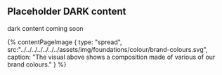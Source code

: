 
## Placeholder DARK content
dark content coming soon

<!-- Example of a shortcode working in this file -->
{% contentPageImage {
type: "spread",
src:"../../../../../../../assets/img/foundations/colour/brand-colours.svg",
caption: "The visual above shows a composition made of various of our brand colours."
} %}
